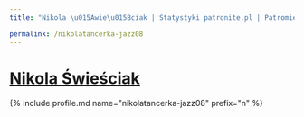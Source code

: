 ```yaml
---
title: "Nikola \u015Awie\u015Bciak | Statystyki patronite.pl | Patromierz"

permalink: /nikolatancerka-jazz08
---
```


# [Nikola Świeściak](https://patronite.pl/nikolatancerka-jazz08)

{% include profile.md name="nikolatancerka-jazz08" prefix="n" %}
